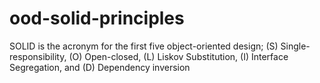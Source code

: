 # ood-solid-principles
SOLID is the acronym for the first five object-oriented design; (S) Single-responsibility, (O) Open-closed, (L) Liskov Substitution, (I) Interface Segregation, and (D) Dependency inversion
